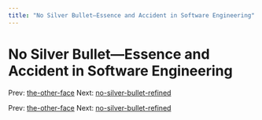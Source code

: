 ```yaml
---
title: "No Silver Bullet—Essence and Accident in Software Engineering"
---
```


# No Silver Bullet—Essence and Accident in Software Engineering

Prev: [the-other-face](the-other-face.md)
Next: [no-silver-bullet-refined](no-silver-bullet-refined.md)

Prev: [the-other-face](the-other-face.md)
Next: [no-silver-bullet-refined](no-silver-bullet-refined.md)
